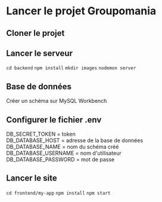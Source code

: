 # Lancer le projet Groupomania

## Cloner le projet

## Lancer le serveur
`cd backend`
`npm install`
`mkdir images`
`nodemon server`

## Base de données
Créer un schéma sur MySQL Workbench

## Configurer le fichier .env
DB_SECRET_TOKEN = token \
DB_DATABASE_HOST = adresse de la base de données \
DB_DATABASE_NAME = nom du schéma créé \
DB_DATABASE_USERNAME = nom d'utilisateur \
DB_DATABASE_PASSWORD = mot de passe

## Lancer le site
`cd frontend/my-app`
`npm install`
`npm start`
